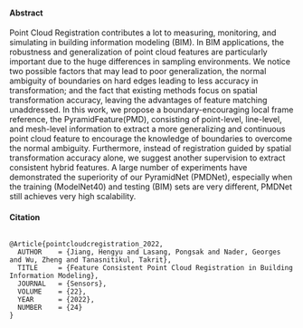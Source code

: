 #### Abstract

Point Cloud Registration contributes a lot to measuring, monitoring, and simulating in building information modeling (BIM). In BIM applications, the robustness and generalization of point cloud features are particularly important due to the huge differences in sampling environments. We notice two possible factors that may lead to poor generalization, the normal ambiguity of boundaries on hard edges leading to less accuracy in transformation; and the fact that existing methods focus on spatial transformation accuracy, leaving the advantages of feature matching unaddressed. In this work, we propose a boundary-encouraging local frame reference, the PyramidFeature(PMD), consisting of point-level, line-level, and mesh-level information to extract a more generalizing and continuous point cloud feature to encourage the knowledge of boundaries to overcome the normal ambiguity. Furthermore, instead of registration guided by spatial transformation accuracy alone, we suggest another supervision to extract consistent hybrid features. A large number of experiments have demonstrated the superiority of our PyramidNet (PMDNet), especially when the training (ModelNet40) and testing (BIM) sets are very different, PMDNet still achieves very high scalability.

#### Citation

<pre class="text-muted alert-secondary small col-12">
<code>
@Article{pointcloudcregistration_2022,
  AUTHOR    = {Jiang, Hengyu and Lasang, Pongsak and Nader, Georges and Wu, Zheng and Tanasnitikul, Takrit},
  TITLE     = {Feature Consistent Point Cloud Registration in Building Information Modeling},
  JOURNAL   = {Sensors},
  VOLUME    = {22},
  YEAR      = {2022},
  NUMBER    = {24}
}
</code>
</pre>